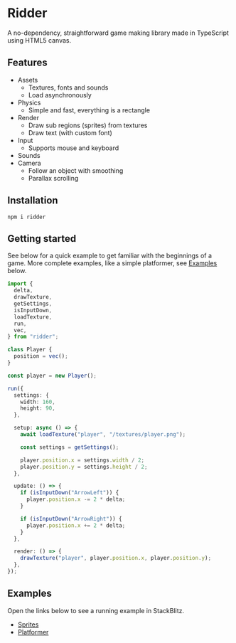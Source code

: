 # Ridder

A no-dependency, straightforward game making library made in TypeScript using HTML5 canvas.

## Features

- Assets
  - Textures, fonts and sounds
  - Load asynchronously
- Physics
  - Simple and fast, everything is a rectangle
- Render
  - Draw sub regions (sprites) from textures
  - Draw text (with custom font)
- Input
  - Supports mouse and keyboard
- Sounds
- Camera
  - Follow an object with smoothing
  - Parallax scrolling

## Installation

```shell
npm i ridder
```

## Getting started

See below for a quick example to get familiar with the beginnings of a game.
More complete examples, like a simple platformer, see [Examples](#examples) below.

```typescript
import {
  delta,
  drawTexture,
  getSettings,
  isInputDown,
  loadTexture,
  run,
  vec,
} from "ridder";

class Player {
  position = vec();
}

const player = new Player();

run({
  settings: {
    width: 160,
    height: 90,
  },

  setup: async () => {
    await loadTexture("player", "/textures/player.png");

    const settings = getSettings();

    player.position.x = settings.width / 2;
    player.position.y = settings.height / 2;
  },

  update: () => {
    if (isInputDown("ArrowLeft")) {
      player.position.x -= 2 * delta;
    }

    if (isInputDown("ArrowRight")) {
      player.position.x += 2 * delta;
    }
  },

  render: () => {
    drawTexture("player", player.position.x, player.position.y);
  },
});
```

## Examples

Open the links below to see a running example in StackBlitz.

- [Sprites](https://stackblitz.com/edit/ridder-example-sprites?file=src%2Fmain.ts)
- [Platformer](https://stackblitz.com/edit/ridder-example-platformer?file=src%2Fmain.ts)
